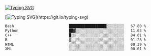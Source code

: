 [![Typing SVG](https://readme-typing-svg.demolab.com?font=Fira+Code&duration=1&pause=1000&center=true&vCenter=true&width=435&lines=Ivy+Streeter)](https://git.io/typing-svg)

[![Typing SVG](https://readme-typing-svg.demolab.com?font=Fira+Code&pause=1000&center=true&width=435&lines=Hello%2C+nice+to+meet+you!;I+am+a+researcher+in+biotech.;I+am+interested+in+bioinformatics.;I+am+self-taught+and+love+learning.;Feel+free+to+reach+out!)](https://git.io/typing-svg)
<!--START_SECTION:waka-->

```txt
Bash                         █████████████████░░░░░░░░   67.80 %
Python                       ██▓░░░░░░░░░░░░░░░░░░░░░░   11.03 %
C++                          █░░░░░░░░░░░░░░░░░░░░░░░░   04.61 %
R                            ▒░░░░░░░░░░░░░░░░░░░░░░░░   01.28 %
HTML                         ░░░░░░░░░░░░░░░░░░░░░░░░░   00.39 %
XML                          ░░░░░░░░░░░░░░░░░░░░░░░░░   00.01 %
```

<!--END_SECTION:waka-->
